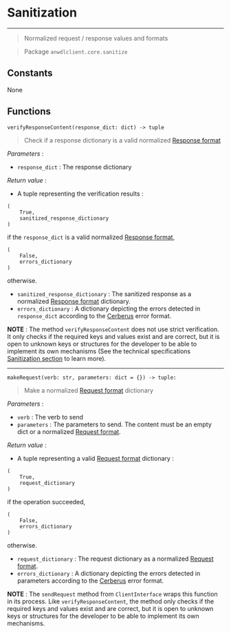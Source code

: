 # Sanitization

---

> Normalized request / response values and formats

> Package `anwdlclient.core.sanitize`

## Constants

None

## Functions

```
verifyResponseContent(response_dict: dict) -> tuple
```

> Check if a response dictionary is a valid normalized [Response format](https://anweddol-client.readthedocs.io/en/latest/technical_specifications/core/communication.html#response-format)

_Parameters_ :

- `response_dict` : The response dictionary

_Return value_ :

- A tuple representing the verification results : 

```
(
	True, 
	sanitized_response_dictionary
)
```

if the `response_dict` is a valid normalized [Response format](https://anweddol-client.readthedocs.io/en/latest/technical_specifications/core/communication.html#response-format), 

```
(
	False, 
	errors_dictionary
)
```

otherwise.

- `sanitized_response_dictionary` : The sanitized response as a normalized [Response format](https://anweddol-client.readthedocs.io/en/latest/technical_specifications/core/communication.html#response-format) dictionary.
- `errors_dictionary` : A dictionary depicting the errors detected in `response_dict` according to the [Cerberus](https://docs.python-cerberus.org/en/stable/errors.html) error format.

**NOTE** : The method `verifyResponseContent` does not use strict verification. It only checks if the required keys and values exist and are correct, but it is open to unknown keys or structures for the developer to be able to implement its own mechanisms (See the technical specifications [Sanitization section]() to learn more).

---

```
makeRequest(verb: str, parameters: dict = {}) -> tuple:
```

> Make a normalized [Request format](https://anweddol-client.readthedocs.io/en/latest/technical_specifications/core/communication.html#request-format) dictionary

_Parameters_ :

- `verb` : The verb to send
- `parameters` : The parameters to send. The content must be an empty dict or a normalized [Request format]().

_Return value_ : 

- A tuple representing a valid [Request format](https://anweddol-client.readthedocs.io/en/latest/technical_specifications/core/communication.html#request-format) dictionary : 

```
(
	True, 
	request_dictionary
)
```

if the operation succeeded, 

```
(
	False,
	errors_dictionary
)
```

otherwise.

- `request_dictionary` : The request dictionary as a normalized [Request format](https://anweddol-client.readthedocs.io/en/latest/technical_specifications/core/communication.html#request-format).
- `errors_dictionary` : A dictionary depicting the errors detected in parameters according to the [Cerberus](https://docs.python-cerberus.org/en/stable/errors.html) error format.

**NOTE** : The `sendRequest` method from `ClientInterface` wraps this function in its process. Like `verifyResponseContent`, the method only checks if the required keys and values exist and are correct, but it is open to unknown keys or structures for the developer to be able to implement its own mechanisms.
